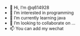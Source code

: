 - 👋 Hi, I’m @q614928
- 👀 I’m interested in programming
- 🌱 I’m currently learning  java
- 💞️ I’m looking to collaborate on ...
- 📫 You can  add my wechat

<!---
q614928/q614928 is a ✨ special ✨ repository because its `README.md` (this file) appears on your GitHub profile.
You can click the Preview link to take a look at your changes.
--->

